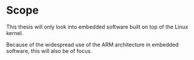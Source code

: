 Scope
=====
This thesis will only look into embedded software built on top of the Linux kernel.

Because of the widespread use of the ARM architecture in embedded software, this will also be of focus.
